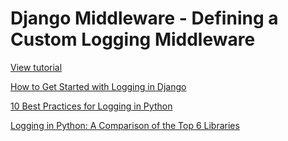 # Django Middleware - Defining a Custom Logging Middleware

[View tutorial](https://www.youtube.com/watch?v=_FZfjYVhnwA)

[How to Get Started with Logging in Django](https://betterstack.com/community/guides/logging/how-to-start-logging-with-django/)

[10 Best Practices for Logging in Python](https://betterstack.com/community/guides/logging/python/python-logging-best-practices/)

[Logging in Python: A Comparison of the Top 6 Libraries](https://betterstack.com/community/guides/logging/best-python-logging-libraries/)
